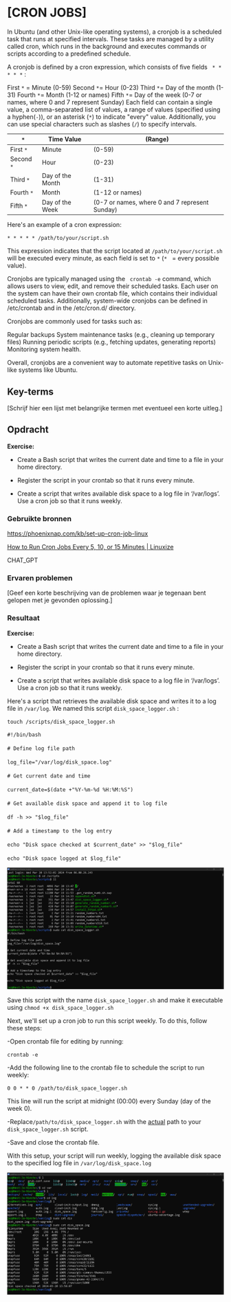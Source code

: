 # [CRON JOBS]

In Ubuntu (and other Unix-like operating systems), a cronjob is a scheduled task that runs at specified intervals. These tasks are managed by a utility called cron, which runs in the background and executes commands or scripts according to a predefined schedule.

A cronjob is defined by a cron expression, which consists of five fields `` * * * * *``  :

First `*` = Minute (0-59)
Second `*`= Hour (0-23)
Third `*`= Day of the month (1-31)
Fourth `*`= Month (1-12 or names)
Fifth `*`= Day of the week (0-7 or names, where 0 and 7 represent Sunday)
Each field can contain a single value, a comma-separated list of values, a range of values (specified using a hyphen(`-`)), or an asterisk (`*`) to indicate "every" value. Additionally, you can use special characters such as slashes (`/`) to specify intervals.

| `*`        | Time Value       | (Range)                                        |
| ---------- | ---------------- | ---------------------------------------------- |
| First `*`  | Minute           | (0-59)                                         |
| Second `*` | Hour             | (0-23)                                         |
| Third `*`  | Day of the Month | (1-31)                                         |
| Fourth `*` | Month            | (1-12 or names)                                |
| Fifth `*`  | Day of the Week  | (0-7 or names, where 0 and 7 represent Sunday) |

Here's an example of a cron expression:

```
* * * * * /path/to/your/script.sh
```

   This expression indicates that the script located at ```/path/to/your/script.sh``` will be executed every minute, as each field is set to ``*`` (`*`   = every possible value).

Cronjobs are typically managed using the ``` crontab -e``` command, which allows users to view, edit, and remove their scheduled tasks. Each user on the system can have their own crontab file, which contains their individual scheduled tasks. Additionally, system-wide cronjobs can be defined in /etc/crontab and in the /etc/cron.d/ directory.

Cronjobs are commonly used for tasks such as:

Regular backups
System maintenance tasks (e.g., cleaning up temporary files)
Running periodic scripts (e.g., fetching updates, generating reports)
Monitoring system health.

Overall, cronjobs are a convenient way to automate repetitive tasks on Unix-like systems like Ubuntu.

## Key-terms

[Schrijf hier een lijst met belangrijke termen met eventueel een korte uitleg.]

## Opdracht

**Exercise:**

- Create a Bash script that writes the current date and time to a file in your home directory.

- Register the script in your crontab so that it runs every minute.

- Create a script that writes available disk space to a log file in ‘/var/logs’. Use a cron job so that it runs weekly.

### Gebruikte bronnen

https://phoenixnap.com/kb/set-up-cron-job-linux

[How to Run Cron Jobs Every 5, 10, or 15 Minutes | Linuxize](https://linuxize.com/post/cron-jobs-every-5-10-15-minutes/)

CHAT_GPT  

### Ervaren problemen

[Geef een korte beschrijving van de problemen waar je tegenaan bent gelopen met je gevonden oplossing.]

### Resultaat

**Exercise:**

- Create a Bash script that writes the current date and time to a file in your home directory.

- Register the script in your crontab so that it runs every minute.

- Create a script that writes available disk space to a log file in ‘/var/logs’. Use a cron job so that it runs weekly.

Here's a script that retrieves the available disk space and writes it to a log file in ``/var/log``. We named this script `disk_space_logger.sh` :

```
touch /scripts/disk_space_logger.sh
```

```
#!/bin/bash

# Define log file path

log_file="/var/log/disk_space.log"

# Get current date and time

current_date=$(date +"%Y-%m-%d %H:%M:%S")

# Get available disk space and append it to log file

df -h >> "$log_file"

# Add a timestamp to the log entry

echo "Disk space checked at $current_date" >> "$log_file"

echo "Disk space logged at $log_file"
```

![cron_job_3_script.png](cron_job_3_script.png)


Save this script with the name ``disk_space_logger.sh`` and make it executable using `chmod +x disk_space_logger.sh `

Next, we'll set up a cron job to run this script weekly. To do this, follow these steps:

-Open  crontab file for editing by running:

```
crontab -e
```

-Add the following line to the crontab file to schedule the script to run weekly:

```
0 0 * * 0 /path/to/disk_space_logger.sh
```

This line will run the script at midnight (00:00) every Sunday (day of the week 0).

-Replace`/path/to/disk_space_logger.sh` with the <u>actual</u> path to your `disk_space_logger.sh` script.

-Save and close the crontab file.

With this setup, your script will run weekly, logging the available disk space to the specified log file in `/var/log/disk_space.log`

![cron_job_3.png](cron_job_3.png)
